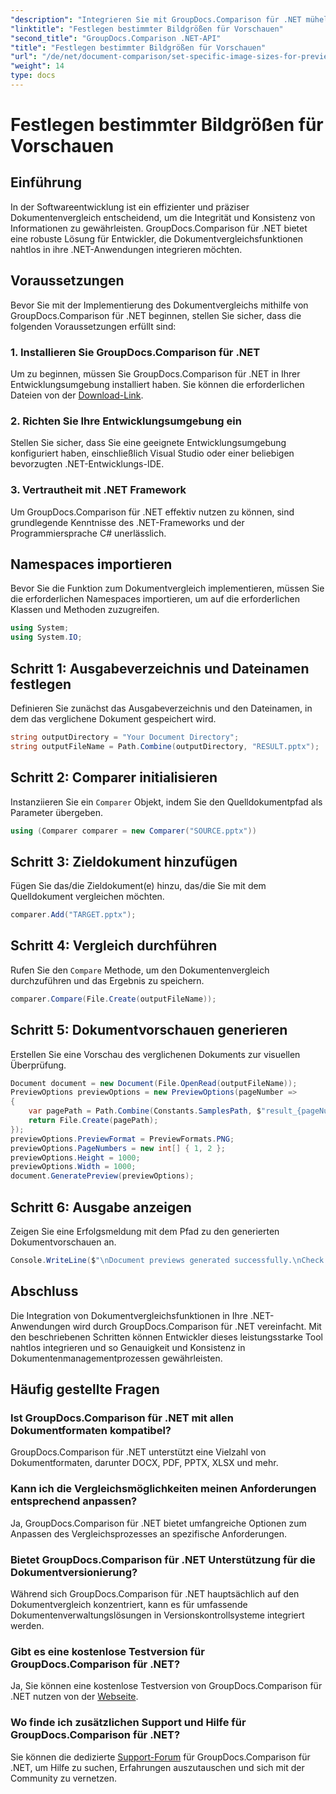 ```yaml
---
"description": "Integrieren Sie mit GroupDocs.Comparison für .NET mühelos die Funktion zum Dokumentvergleich in Ihre .NET-Anwendungen."
"linktitle": "Festlegen bestimmter Bildgrößen für Vorschauen"
"second_title": "GroupDocs.Comparison .NET-API"
"title": "Festlegen bestimmter Bildgrößen für Vorschauen"
"url": "/de/net/document-comparison/set-specific-image-sizes-for-previews/"
"weight": 14
type: docs
---
```

# Festlegen bestimmter Bildgrößen für Vorschauen

## Einführung
In der Softwareentwicklung ist ein effizienter und präziser Dokumentenvergleich entscheidend, um die Integrität und Konsistenz von Informationen zu gewährleisten. GroupDocs.Comparison für .NET bietet eine robuste Lösung für Entwickler, die Dokumentvergleichsfunktionen nahtlos in ihre .NET-Anwendungen integrieren möchten.
## Voraussetzungen
Bevor Sie mit der Implementierung des Dokumentvergleichs mithilfe von GroupDocs.Comparison für .NET beginnen, stellen Sie sicher, dass die folgenden Voraussetzungen erfüllt sind:
### 1. Installieren Sie GroupDocs.Comparison für .NET
Um zu beginnen, müssen Sie GroupDocs.Comparison für .NET in Ihrer Entwicklungsumgebung installiert haben. Sie können die erforderlichen Dateien von der [Download-Link](https://releases.groupdocs.com/comparison/net/).
### 2. Richten Sie Ihre Entwicklungsumgebung ein
Stellen Sie sicher, dass Sie eine geeignete Entwicklungsumgebung konfiguriert haben, einschließlich Visual Studio oder einer beliebigen bevorzugten .NET-Entwicklungs-IDE.
### 3. Vertrautheit mit .NET Framework
Um GroupDocs.Comparison für .NET effektiv nutzen zu können, sind grundlegende Kenntnisse des .NET-Frameworks und der Programmiersprache C# unerlässlich.

## Namespaces importieren
Bevor Sie die Funktion zum Dokumentvergleich implementieren, müssen Sie die erforderlichen Namespaces importieren, um auf die erforderlichen Klassen und Methoden zuzugreifen.
```csharp
using System;
using System.IO;
```
## Schritt 1: Ausgabeverzeichnis und Dateinamen festlegen
Definieren Sie zunächst das Ausgabeverzeichnis und den Dateinamen, in dem das verglichene Dokument gespeichert wird.
```csharp
string outputDirectory = "Your Document Directory";
string outputFileName = Path.Combine(outputDirectory, "RESULT.pptx");
```
## Schritt 2: Comparer initialisieren
Instanziieren Sie ein `Comparer` Objekt, indem Sie den Quelldokumentpfad als Parameter übergeben.
```csharp
using (Comparer comparer = new Comparer("SOURCE.pptx"))
```
## Schritt 3: Zieldokument hinzufügen
Fügen Sie das/die Zieldokument(e) hinzu, das/die Sie mit dem Quelldokument vergleichen möchten.
```csharp
comparer.Add("TARGET.pptx");
```
## Schritt 4: Vergleich durchführen
Rufen Sie den `Compare` Methode, um den Dokumentenvergleich durchzuführen und das Ergebnis zu speichern.
```csharp
comparer.Compare(File.Create(outputFileName));
```
## Schritt 5: Dokumentvorschauen generieren
Erstellen Sie eine Vorschau des verglichenen Dokuments zur visuellen Überprüfung.
```csharp
Document document = new Document(File.OpenRead(outputFileName));
PreviewOptions previewOptions = new PreviewOptions(pageNumber =>
{
    var pagePath = Path.Combine(Constants.SamplesPath, $"result_{pageNumber}.png");
    return File.Create(pagePath);
});
previewOptions.PreviewFormat = PreviewFormats.PNG;
previewOptions.PageNumbers = new int[] { 1, 2 };
previewOptions.Height = 1000;
previewOptions.Width = 1000;
document.GeneratePreview(previewOptions);
```
## Schritt 6: Ausgabe anzeigen
Zeigen Sie eine Erfolgsmeldung mit dem Pfad zu den generierten Dokumentvorschauen an.
```csharp
Console.WriteLine($"\nDocument previews generated successfully.\nCheck output in {outputDirectory}.");
```

## Abschluss
Die Integration von Dokumentvergleichsfunktionen in Ihre .NET-Anwendungen wird durch GroupDocs.Comparison für .NET vereinfacht. Mit den beschriebenen Schritten können Entwickler dieses leistungsstarke Tool nahtlos integrieren und so Genauigkeit und Konsistenz in Dokumentenmanagementprozessen gewährleisten.
## Häufig gestellte Fragen
### Ist GroupDocs.Comparison für .NET mit allen Dokumentformaten kompatibel?
GroupDocs.Comparison für .NET unterstützt eine Vielzahl von Dokumentformaten, darunter DOCX, PDF, PPTX, XLSX und mehr.
### Kann ich die Vergleichsmöglichkeiten meinen Anforderungen entsprechend anpassen?
Ja, GroupDocs.Comparison für .NET bietet umfangreiche Optionen zum Anpassen des Vergleichsprozesses an spezifische Anforderungen.
### Bietet GroupDocs.Comparison für .NET Unterstützung für die Dokumentversionierung?
Während sich GroupDocs.Comparison für .NET hauptsächlich auf den Dokumentvergleich konzentriert, kann es für umfassende Dokumentenverwaltungslösungen in Versionskontrollsysteme integriert werden.
### Gibt es eine kostenlose Testversion für GroupDocs.Comparison für .NET?
Ja, Sie können eine kostenlose Testversion von GroupDocs.Comparison für .NET nutzen von der [Webseite](https://releases.groupdocs.com/).
### Wo finde ich zusätzlichen Support und Hilfe für GroupDocs.Comparison für .NET?
Sie können die dedizierte [Support-Forum](https://forum.groupdocs.com/c/comparison/12) für GroupDocs.Comparison für .NET, um Hilfe zu suchen, Erfahrungen auszutauschen und sich mit der Community zu vernetzen.